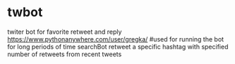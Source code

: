 # twbot
twiter bot for favorite retweet and reply
https://www.pythonanywhere.com/user/gregka/ #used for running the bot for long periods of time
searchBot retweet a specific hashtag with specified number of retweets from recent tweets
